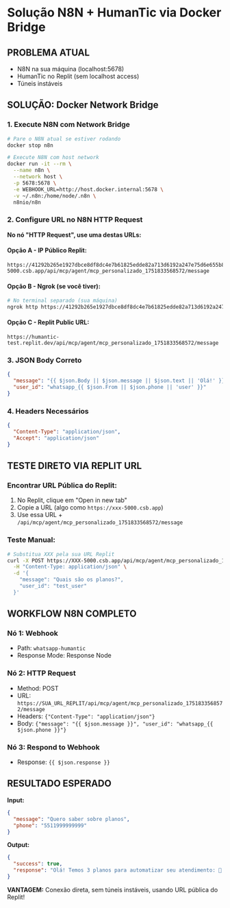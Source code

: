 # Solução N8N + HumanTic via Docker Bridge

## PROBLEMA ATUAL
- N8N na sua máquina (localhost:5678)
- HumanTic no Replit (sem localhost access)
- Túneis instáveis

## SOLUÇÃO: Docker Network Bridge

### 1. **Execute N8N com Network Bridge**
```bash
# Pare o N8N atual se estiver rodando
docker stop n8n

# Execute N8N com host network
docker run -it --rm \
  --name n8n \
  --network host \
  -p 5678:5678 \
  -e WEBHOOK_URL=http://host.docker.internal:5678 \
  -v ~/.n8n:/home/node/.n8n \
  n8nio/n8n
```

### 2. **Configure URL no N8N HTTP Request**

**No nó "HTTP Request", use uma destas URLs:**

#### Opção A - IP Público Replit:
```
https://41292b265e1927dbce8df8dc4e7b61825edde82a713d6192a247e75d6e655b82-5000.csb.app/api/mcp/agent/mcp_personalizado_1751833568572/message
```

#### Opção B - Ngrok (se você tiver):
```bash
# No terminal separado (sua máquina)
ngrok http https://41292b265e1927dbce8df8dc4e7b61825edde82a713d6192a247e75d6e655b82-5000.csb.app
```

#### Opção C - Replit Public URL:
```
https://humantic-test.replit.dev/api/mcp/agent/mcp_personalizado_1751833568572/message
```

### 3. **JSON Body Correto**
```json
{
  "message": "{{ $json.Body || $json.message || $json.text || 'Olá!' }}",
  "user_id": "whatsapp_{{ $json.From || $json.phone || 'user' }}"
}
```

### 4. **Headers Necessários**
```json
{
  "Content-Type": "application/json",
  "Accept": "application/json"
}
```

## TESTE DIRETO VIA REPLIT URL

### Encontrar URL Pública do Replit:
1. No Replit, clique em "Open in new tab"
2. Copie a URL (algo como `https://xxx-5000.csb.app`)
3. Use essa URL + `/api/mcp/agent/mcp_personalizado_1751833568572/message`

### Teste Manual:
```bash
# Substitua XXX pela sua URL Replit
curl -X POST https://XXX-5000.csb.app/api/mcp/agent/mcp_personalizado_1751833568572/message \
  -H "Content-Type: application/json" \
  -d '{
    "message": "Quais são os planos?",
    "user_id": "test_user"
  }'
```

## WORKFLOW N8N COMPLETO

### Nó 1: Webhook
- Path: `whatsapp-humantic`
- Response Mode: Response Node

### Nó 2: HTTP Request
- Method: POST
- URL: `https://SUA_URL_REPLIT/api/mcp/agent/mcp_personalizado_1751833568572/message`
- Headers: `{"Content-Type": "application/json"}`
- Body: `{"message": "{{ $json.message }}", "user_id": "whatsapp_{{ $json.phone }}"}`

### Nó 3: Respond to Webhook
- Response: `{{ $json.response }}`

## RESULTADO ESPERADO

**Input:**
```json
{
  "message": "Quero saber sobre planos",
  "phone": "5511999999999"
}
```

**Output:**
```json
{
  "success": true,
  "response": "Olá! Temos 3 planos para automatizar seu atendimento: 🔵 Essencial - R$ 835..."
}
```

**VANTAGEM:** Conexão direta, sem túneis instáveis, usando URL pública do Replit!